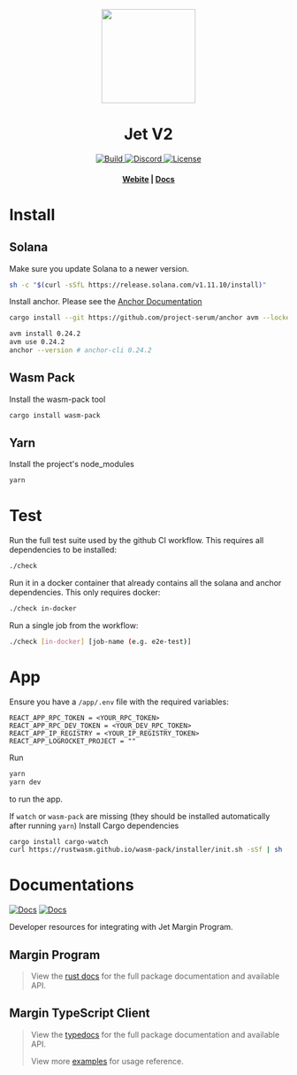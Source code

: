 <div align="center">
  <img height="170" src="https://293354890-files.gitbook.io/~/files/v0/b/gitbook-legacy-files/o/assets%2F-M_72skN1dye71puMdjs%2F-Miqzl5oK1cXXAkARfER%2F-Mis-yeKp1Krh7JOFzQG%2Fjet_logomark_color.png?alt=media&token=0b8dfc84-37d7-455d-9dfd-7bb59cee5a1a" />

  <h1>Jet V2</h1>

  <p>
    <a target="_blank" href="https://github.com/jet-lab/jet-v2/actions/workflows/check.yml">
      <img alt="Build" src="https://github.com/jet-lab/jet-v2/actions/workflows/check.yml/badge.svg" />
    </a>
    <a target="_blank" href="https://discord.com/channels/880316176612343891">
      <img alt="Discord" src="https://img.shields.io/discord/833805114602291200?color=blueviolet" />
    </a>
    <a target="_blank" href="https://opensource.org/licenses/AGPL-3.0">
      <img alt="License" src="https://img.shields.io/badge/license-AGPL--3.0--or--later-blue" />
    </a>
  </p>

  <h4>
    <a target="_blank" href="https://jetprotocol.io">Webite</a>
    |
    <a target="_blank" href="https://docs.jetprotocol.io">Docs</a>
  </h4>
</div>

# Install

## Solana 

Make sure you update Solana to a newer version.

```bash
sh -c "$(curl -sSfL https://release.solana.com/v1.11.10/install)"
```

Install anchor. Please see the [Anchor Documentation](https://project-serum.github.io/anchor/getting-started/installation.html)

```bash
cargo install --git https://github.com/project-serum/anchor avm --locked --force

avm install 0.24.2
avm use 0.24.2
anchor --version # anchor-cli 0.24.2
```

## Wasm Pack

Install the wasm-pack tool

```bash
cargo install wasm-pack
```

## Yarn

Install the project's node_modules

```bash
yarn
```

# Test

Run the full test suite used by the github CI workflow. This requires all dependencies to be installed:
```bash
./check
```

Run it in a docker container that already contains all the solana and anchor dependencies. This only requires docker:
```bash
./check in-docker
```

Run a single job from the workflow:
```bash
./check [in-docker] [job-name (e.g. e2e-test)]
```

# App

Ensure you have a `/app/.env` file with the required variables:
```
REACT_APP_RPC_TOKEN = <YOUR_RPC_TOKEN>
REACT_APP_RPC_DEV_TOKEN = <YOUR_DEV_RPC_TOKEN>
REACT_APP_IP_REGISTRY = <YOUR_IP_REGISTRY_TOKEN>
REACT_APP_LOGROCKET_PROJECT = ""
```

Run

```bash
yarn
yarn dev
```

to run the app.

If `watch` or `wasm-pack` are missing (they should be installed automatically after running `yarn`) Install Cargo dependencies
```bash
cargo install cargo-watch
curl https://rustwasm.github.io/wasm-pack/installer/init.sh -sSf | sh
```

# Documentations
[![Docs](https://img.shields.io/badge/docs-TypeScript-success)](https://jet-lab.github.io/jet-v2/ts-client/)
[![Docs](https://img.shields.io/badge/docs-Rust-success)](https://jet-lab.github.io/jet-v2/margin-rust/jet_margin/)


Developer resources for integrating with Jet Margin Program.
## Margin Program 

> View the [rust docs](https://jet-lab.github.io/jet-v2/margin-rust/jet_margin/) for the full package documentation and available API.
> 

## Margin TypeScript Client

> View the [typedocs](https://jet-lab.github.io/jet-v2/ts-client) for the full package documentation and available API.
> 
> View more [examples](https://github.com/jet-lab/jet-v2/tree/master/tests/integration/examples) for usage reference.
